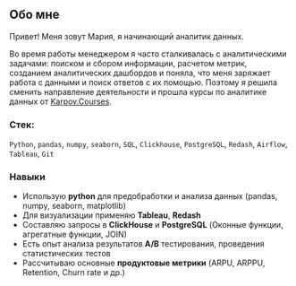 ## Обо мне 

Привет! Меня зовут Мария, я начинающий аналитик данных. 

Во время работы менеджером я часто сталкивалась с аналитическими задачами: поиском и сбором информации, расчетом метрик, созданием аналитических дашбордов и поняла, что меня заряжает работа с данными и поиск ответов с их помощью. Поэтому я решила сменить направление деятельности и прошла курсы по аналитике данных от <a href="https://karpov.courses/analytics">Karpov.Courses</a>.
<br>
### Стек: 
``Python``, ``pandas``, ``numpy``, ``seaborn``, ``SQL``, ``Clickhouse``, ``PostgreSQL``, ``Redash``, ``Airflow``, ``Tableau``, ``Git``
<br>
### Навыки
- Использую **python** для предобработки и анализа данных (pandas, numpy, seaborn, matplotlib)
- Для визуализации применяю **Tableau**, **Redash**
- Составляю запросы в **ClickHouse** и **PostgreSQL** (Оконные функции, агрегатные функции, JOIN)
- Есть опыт анализа результатов **A/B** тестирования, проведения статистических тестов
- Рассчитываю основные **продуктовые метрики** (ARPU, ARPPU, Retention, Churn rate и др.)
